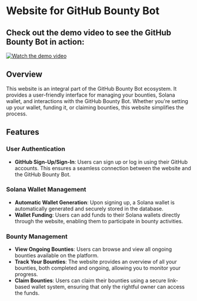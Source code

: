 # Website for GitHub Bounty Bot

## Check out the demo video to see the GitHub Bounty Bot in action:

[![Watch the demo video](https://img.youtube.com/vi/0siVmTWFBZM/0.jpg)](https://youtu.be/0siVmTWFBZM)

## Overview

This website is an integral part of the GitHub Bounty Bot ecosystem. It provides a user-friendly interface for managing your bounties, Solana wallet, and interactions with the GitHub Bounty Bot. Whether you're setting up your wallet, funding it, or claiming bounties, this website simplifies the process.

## Features

### User Authentication

- **GitHub Sign-Up/Sign-In**: Users can sign up or log in using their GitHub accounts. This ensures a seamless connection between the website and the GitHub Bounty Bot.

### Solana Wallet Management

- **Automatic Wallet Generation**: Upon signing up, a Solana wallet is automatically generated and securely stored in the database.
- **Wallet Funding**: Users can add funds to their Solana wallets directly through the website, enabling them to participate in bounty activities.

### Bounty Management

- **View Ongoing Bounties**: Users can browse and view all ongoing bounties available on the platform.
- **Track Your Bounties**: The website provides an overview of all your bounties, both completed and ongoing, allowing you to monitor your progress.
- **Claim Bounties**: Users can claim their bounties using a secure link-based wallet system, ensuring that only the rightful owner can access the funds.

